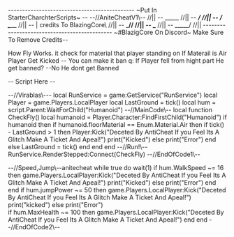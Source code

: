--------------------------------------------- ~Put In StarterCharchterScripts~
--           --//AniteCheatV1\\--        //||
--                  \_____               //||
--         _________/                    //||
--        /         \____________        //||
--       |  credits To BlazingCore\       //||
--        \_________/____________/       //||
--                  \_____               //||
--             _____/                    //||
--------------------------------------------- ~#BlazigCore On Discord~
Make Sure To Remove Credits--

How  Fly Works. it check for material that player standing on If Materail is Air Player Get Kicked -- You can make it ban
q: If Player fell from hight part He get banned?
--No He dont get Banned

-- Script Here --


--//Virablas\\---
local RunService = game:GetService("RunService")
local Player = game.Players.LocalPlayer
local LastGround = tick()
local hum = script.Parent:WaitForChild("Humanoid")
--//MainCode\\--
local function CheckFly()
	local humanoid = Player.Character:FindFirstChild("Humanoid")
	if humanoid then
		if humanoid.floorMaterial == Enum.Material.Air then
			if tick() - LastGround > 1 then
				Player:Kick("Deceted By AntiCheat If you Feel Its A Glitch Make A Ticket And Apeal!")
		    print("Kicked")
      else
            print("Error")
		 end
	  else
			LastGround = tick()
	  end
   end
end
--//Run!\\--
RunService.RenderStepped:Connect(CheckFly)
--//EndOfCode1\\--



--//Speed,Jump\\--anitecheat
while true do
	wait(1)
	if hum.WalkSpeed ~= 16 then
		game.Players.LocalPlayer:Kick("Deceted By AntiCheat If you Feel Its A Glitch Make A Ticket And Apeal!")
		print("Kicked")
	else
		print("Error")
	end
	end
if hum.jumpPower ~= 50 then
		game.Players.LocalPlayer:Kick("Deceted By AntiCheat If you Feel Its A Glitch Make A Ticket And Apeal!")
	print("kicked")
	else
	print("Error")	
	if hum.MaxHealth ~= 100 then
		game.Players.LocalPlayer:Kick("Deceted By AntiCheat If you Feel Its A Glitch Make A Ticket And Apeal!")
end
end
--//EndOfCode2\\--
